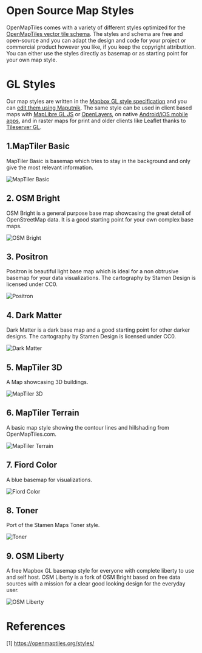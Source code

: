 # Open Source Map Styles
OpenMapTiles comes with a variety of different styles optimized for the [OpenMapTiles vector tile schema](https://openmaptiles.org/schema). The styles and schema are free and open-source and you can adapt the design and code for your project or commercial product however you like, if you keep the copyright attributtion. You can either use the styles directly as basemap or as starting point for your own map style.

# GL Styles
Our map styles are written in the [Mapbox GL style specification](https://openmaptiles.org/docs/style/mapbox-gl-style-spec) and you can [edit them using Maputnik](https://openmaptiles.org/docs/style/maputnik).
The same style can be used in client based maps with [MapLibre GL JS](https://openmaptiles.org/docs/website/maplibre-gl-js/) or [OpenLayers](https://openmaptiles.org/docs/website/openlayers/), on native [Android/iOS mobile apps](https://openmaptiles.org/mobile/), and in raster maps for print and older clients like Leaflet thanks to [Tileserver GL](https://openmaptiles.org/docs/host/tileserver-gl/).

## 1.MapTiler Basic
MapTiler Basic is basemap which tries to stay in the background and only give the most relevant information.

![MapTiler Basic](./maptiler-basic/basic.jpg)

## 2. OSM Bright
OSM Bright is a general purpose base map showcasing the great detail of OpenStreetMap data. It is a good starting point for your own complex base maps.

![OSM Bright](./osm-bright/bright.jpg)

## 3. Positron
Positron is beautiful light base map which is ideal for a non obtrusive basemap for your data visualizations. The cartography by Stamen Design is licensed under CC0. 

![Positron](./positron/positron.jpg)

## 4. Dark Matter
Dark Matter is a dark base map and a good starting point for other darker designs. The cartography by Stamen Design is licensed under CC0. 

![Dark Matter](./dark-matter/darkmatter.jpg)

## 5. MapTiler 3D
A Map showcasing 3D buildings. 

![MapTiler 3D](./maptiler-3d/3d.jpg)

## 6. MapTiler Terrain
A basic map style showing the contour lines and hillshading from OpenMapTiles.com.

![MapTiler Terrain](./maptiler-terrain/terrain.jpg)

## 7. Fiord Color
A blue basemap for visualizations.

![Fiord Color](./fiord-color/fiord.jpg)

## 8. Toner
Port of the Stamen Maps Toner style.

![Toner](./maptiler-toner/toner.jpg)

## 9. OSM Liberty
A free Mapbox GL basemap style for everyone with complete liberty to use and self host. OSM Liberty is a fork of OSM Bright based on free data sources with a mission for a clear good looking design for the everyday user.

![OSM Liberty](./osm-liberty/liberty.jpg)

# References
[1] https://openmaptiles.org/styles/
